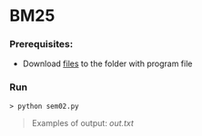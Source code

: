 # BM25

### Prerequisites:
* Download [files](https://drive.google.com/drive/folders/1VJG_vHSLAqupPKlo-Pw68b_LUl7YqjXG?usp=sharing) to the folder with program file

### Run

```
> python sem02.py
```

> Examples of output: *out.txt*
